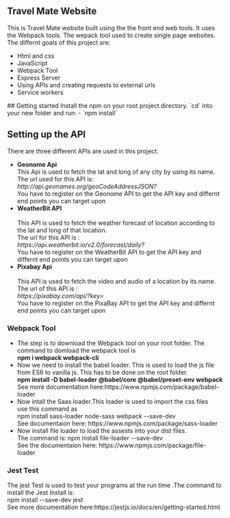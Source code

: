  ## Travel Mate Website 
This is Travel Mate website built using the the front end web tools. It uses the Webpack tools. The wepack tool used to create single page websites. 
The differnt goals of this project are:
<ul>
  <li>Html and css</li>
  <li>JavaScript</li>
  <li>Webpack Tool</li>
  <li>Express Server</li>
  <li>Using APIs and creating requests to external urls</li>
  <li>Service workers</li>
  </ul>
## Getting started
Install the npm on your root project directory.
`cd` into your new folder and run:
- `npm install`

## Setting up the API
There are three different APIs are used in this project.
<ul>
  <li><b>Geonome Api</b></li>
  This Api is used to fetch the lat and long of any city by using its name.<br>
  The url used for this API is:<br>
  <i>http://api.geonames.org/geoCodeAddressJSON?</i><br>
  You have to register on the Geonome API to get the API key and differnt end points you can target upon<br>
  <li><b>WeatherBit API</b></li><br>
    This API is used to fetch the weather forecast of location according to the lat and long of that location.
    <br>
    The url for this API is :<br>
    <i>https://api.weatherbit.io/v2.0/forecast/daily?</i><br>
    You have to register on the WeatherBit API to get the API key and differnt end points you can target upon<br>
  <li><b>Pixabay Api</b></li><br>
  This API is used to fetch the video and audio of a location by its name.<br>
  The url of this API is :<br>
  <i>https://pixabay.com/api/?key=</i><br>
  You have to register on the PixaBay API to get the API key and differnt end points you can target upon<br>  
</ul>
<h3> Webpack Tool </h3>
<ul>
  <li>The step is to download the Webpack tool on your root folder.
  The command to domload the webpack tool is<br>
    <b>npm i webpack webpack-cli</b>
  </li>
 <li>
  Now we need to install the babel loader. This is used to load the js file from ES6 to vanilla js. This has to be done on the root folder.<br>
  <b>npm install -D babel-loader @babel/core @babel/preset-env webpack</b>
  See more documentation here:https://www.npmjs.com/package/babel-loader
 </li>
 <li>
  Now intall the Saas loader.This loader is used to import the css files
  <br>
  use this command as<br>
  npm install sass-loader node-sass webpack --save-dev<br>
  See documentaion here: https://www.npmjs.com/package/sass-loader<br>
 </li>
 <li>
  Now install file loader to load the assests into your dist files.
  <br>The command is:
  npm install file-loader --save-dev<br>
  See the documentaion here:
  https://www.npmjs.com/package/file-loader<br>
 </li>
  </ul>
<h3>Jest Test</h3>
The jest Test is used to test your programs at the run time .The command to install the Jest Install is:
<br>
npm install --save-dev jest<br>
See more documentation here:https://jestjs.io/docs/en/getting-started.html
